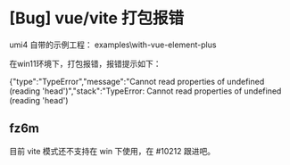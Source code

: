 # [Bug] vue/vite 打包报错

  <!--
感谢您向我们反馈问题，为了高效的解决问题，我们期望你能提供以下信息：
-->

umi4 自带的示例工程：
examples\with-vue-element-plus

在win11环境下，打包报错，报错提示如下：

{"type":"TypeError","message":"Cannot read properties of undefined (reading 'head')","stack":"TypeError: Cannot read properties of undefined (reading 'head')

## fz6m

目前 vite 模式还不支持在 win 下使用，在 #10212 跟进吧。
